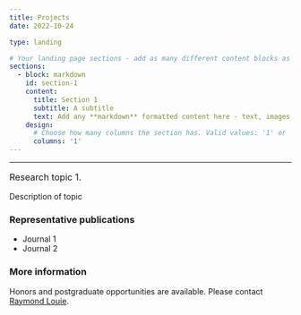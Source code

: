 ```yaml
---
title: Projects
date: 2022-10-24

type: landing

# Your landing page sections - add as many different content blocks as you like
sections:
  - block: markdown
    id: section-1
    content:
      title: Section 1
      subtitle: A subtitle
      text: Add any **markdown** formatted content here - text, images, videos, galleries - and even HTML code!
    design:
      # Choose how many columns the section has. Valid values: '1' or '2'.
      columns: '1'
---
```



---

<p style="font-size:16px;">Research topic 1.</p> 

<p style="font-size:14px;">Description of topic</p> 

### Representative publications

- Journal 1
- Journal 2

### More information

Honors and postgraduate opportunities are available. Please contact [Raymond Louie](mailto:r.louie@unsw.edu.au).